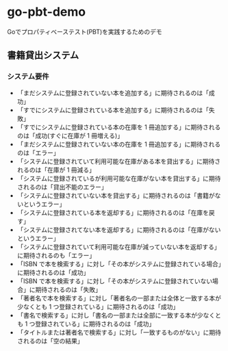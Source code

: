 # go-pbt-demo
Goでプロパティベーステスト(PBT)を実践するためのデモ

## 書籍貸出システム

### システム要件

- 「まだシステムに登録されていない本を追加する」に期待されるのは「成功」
- 「すでにシステムに登録されている本を追加する」に期待されるのは「失敗」
- 「すでにシステムに登録されている本の在庫を 1 冊追加する」に期待されるのは「成功(すぐに在庫が 1 冊増える)」 
- 「まだシステムに登録されていない本の在庫を 1 冊追加する」に期待されるのは「エラー」 
- 「システムに登録されていて利用可能な在庫がある本を貸出する」に期待されるのは「在庫が 1 冊減る」 
- 「システムに登録されているが利用可能な在庫がない本を貸出する」に期待されるのは「貸出不能のエラー」 
- 「システムに登録されていない本を貸出する」に期待されるのは「書籍がないというエラー」 
- 「システムに登録されている本を返却する」に期待されるのは「在庫を戻す」 
- 「システムに登録されてない本を返却する」に期待されるのは「在庫がないというエラー」 
- 「システムに登録されていて利用可能な在庫が減っていない本を返却する」に期待されるのも「エラー」
- 「ISBN で本を検索する」に対し「その本がシステムに登録されている場合」に期待されるのは「成功」
- 「ISBN で本を検索する」に対し「その本がシステムに登録されていない場合」に期待されるのは「失敗」 
- 「著者名で本を検索する」に対し「著者名の一部または全体と一致する本が少なくとも 1 つ登録されている」に期待されるのは「成功」 
- 「書名で検索する」に対し「書名の一部または全部に一致する本が少なくとも 1 つ登録されている」に期待されるのは「成功」 
- 「タイトルまたは著者名で検索する」に対し「一致するものがない」に期待されるのは「空の結果」